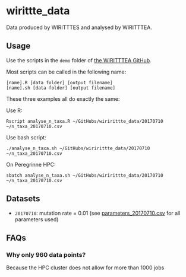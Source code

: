 # wirittte_data

Data produced by WIRITTTES and analysed by WIRITTTEA.

## Usage

Use the scripts in the `demo` folder of [the WIRITTTEA GitHub](https://github.com/richelbilderbeek/wiritttea). 

Most scripts can be called in the following name:

```
[name].R [data folder] [output filename]
[name].sh [data folder] [output filename]
```

These three examples all do exactly the same:

Use R:

```
Rscript analyse_n_taxa.R ~/GitHubs/wiririttte_data/20170710 ~/n_taxa_20170710.csv
```

Use bash script:

```
./analyse_n_taxa.sh ~/GitHubs/wiririttte_data/20170710 ~/n_taxa_20170710.csv
```

On Peregrinne HPC:

```
sbatch analyse_n_taxa.sh ~/GitHubs/wiririttte_data/20170710 ~/n_taxa_20170710.csv
```

## Datasets

 * `20170710`: mutation rate = 0.01 (see [parameters_20170710.csv](parameters_20170710.csv) for all parameters used)

## FAQs

### Why only 960 data points?

Because the HPC cluster does not allow for more than 1000 jobs